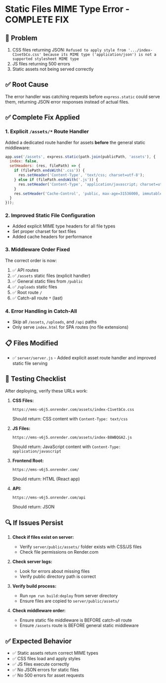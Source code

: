 # Static Files MIME Type Error - COMPLETE FIX

## 🔴 Problem
1. CSS files returning JSON: `Refused to apply style from '.../index-C1vetbCo.css' because its MIME type ('application/json') is not a supported stylesheet MIME type`
2. JS files returning 500 errors
3. Static assets not being served correctly

## ✅ Root Cause
The error handler was catching requests before `express.static` could serve them, returning JSON error responses instead of actual files.

## ✅ Complete Fix Applied

### 1. **Explicit `/assets/*` Route Handler**
Added a dedicated route handler for assets **before** the general static middleware:
```javascript
app.use('/assets', express.static(path.join(publicPath, 'assets'), {
  index: false,
  setHeaders: (res, filePath) => {
    if (filePath.endsWith('.css')) {
      res.setHeader('Content-Type', 'text/css; charset=utf-8');
    } else if (filePath.endsWith('.js')) {
      res.setHeader('Content-Type', 'application/javascript; charset=utf-8');
    }
    res.setHeader('Cache-Control', 'public, max-age=31536000, immutable');
  }
}));
```

### 2. **Improved Static File Configuration**
- Added explicit MIME type headers for all file types
- Set proper charset for text files
- Added cache headers for performance

### 3. **Middleware Order Fixed**
The correct order is now:
1. ✅ API routes
2. ✅ `/assets` static files (explicit handler)
3. ✅ General static files from `/public`
4. ✅ `/uploads` static files
5. ✅ Root route `/`
6. ✅ Catch-all route `*` (last)

### 4. **Error Handling in Catch-All**
- Skip all `/assets`, `/uploads`, and `/api` paths
- Only serve `index.html` for SPA routes (no file extensions)

## 📋 Files Modified
- ✅ `server/server.js` - Added explicit asset route handler and improved static file serving

## 🚀 Testing Checklist

After deploying, verify these URLs work:

1. **CSS Files:**
   ```
   https://ems-v6j5.onrender.com/assets/index-C1vetbCo.css
   ```
   Should return: CSS content with `Content-Type: text/css`

2. **JS Files:**
   ```
   https://ems-v6j5.onrender.com/assets/index-B8WBQGA2.js
   ```
   Should return: JavaScript content with `Content-Type: application/javascript`

3. **Frontend Root:**
   ```
   https://ems-v6j5.onrender.com/
   ```
   Should return: HTML (React app)

4. **API:**
   ```
   https://ems-v6j5.onrender.com/api
   ```
   Should return: JSON

## 🔍 If Issues Persist

1. **Check if files exist on server:**
   - Verify `server/public/assets/` folder exists with CSS/JS files
   - Check file permissions on Render.com

2. **Check server logs:**
   - Look for errors about missing files
   - Verify public directory path is correct

3. **Verify build process:**
   - Run `npm run build:deploy` from server directory
   - Ensure files are copied to `server/public/assets/`

4. **Check middleware order:**
   - Ensure static file middleware is BEFORE catch-all route
   - Ensure `/assets` route is BEFORE general static middleware

## ✅ Expected Behavior

- ✅ Static assets return correct MIME types
- ✅ CSS files load and apply styles
- ✅ JS files execute correctly
- ✅ No JSON errors for static files
- ✅ No 500 errors for asset requests
